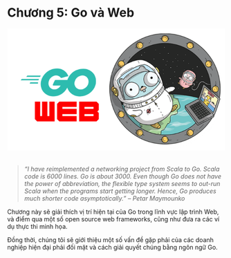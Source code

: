 # Chương 5: Go và Web

<div align="center">
	<img src="../images/ch5.png">
	<br/>
	<span align="center">
		<i></i>
	</span>
</div>
<br/>

>*“I have reimplemented a networking project from Scala to Go. Scala code is 6000 lines. Go is about 3000. Even though Go does not have the power of abbreviation, the flexible type system seems to out-run Scala when the programs start getting longer. Hence, Go produces much shorter code asymptotically.” – Petar Maymounko*

Chương này sẽ giải thích vị trí hiện tại của Go trong lĩnh vực lập trình Web, và điểm qua một số open source web frameworks, cũng như đưa ra các ví dụ thực thi minh họa.

Đồng thời, chúng tôi sẽ giới thiệu một số vấn đề gặp phải của các doanh nghiệp hiện đại phải đối mặt và cách giải quyết chúng bằng ngôn ngữ Go.
